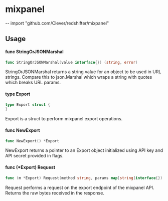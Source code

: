 # mixpanel
--
    import "github.com/Clever/redshifter/mixpanel"


## Usage

#### func  StringOrJSONMarshal

```go
func StringOrJSONMarshal(value interface{}) (string, error)
```
StringOrJSONMarshal returns a string value for an object to be used in URL
strings. Compare this to json.Marshal which wraps a string with quotes which
breaks URL params.

#### type Export

```go
type Export struct {
}
```

Export is a struct to perform mixpanel export operations.

#### func  NewExport

```go
func NewExport() *Export
```
NewExport returns a pointer to an Export object initialized using API key and
API secret provided in flags.

#### func (*Export) Request

```go
func (m *Export) Request(method string, params map[string]interface{}) ([]byte, error)
```
Request performs a request on the export endpoint of the mixpanel API. Returns
the raw bytes received in the response.
